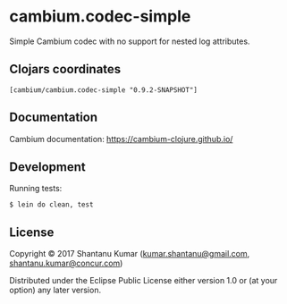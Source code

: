 # cambium.codec-simple

Simple Cambium codec with no support for nested log attributes.


## Clojars coordinates

`[cambium/cambium.codec-simple "0.9.2-SNAPSHOT"]`


## Documentation

Cambium documentation: https://cambium-clojure.github.io/


## Development

Running tests:
```shell
$ lein do clean, test
```


## License

Copyright © 2017 Shantanu Kumar (kumar.shantanu@gmail.com, shantanu.kumar@concur.com)

Distributed under the Eclipse Public License either version 1.0 or (at
your option) any later version.
